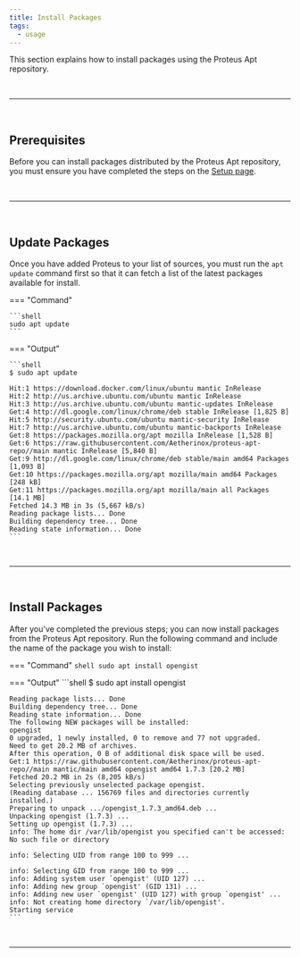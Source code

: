 ```yaml
---
title: Install Packages
tags:
  - usage
---
```

This section explains how to install packages using the Proteus Apt repository.

<br />

---

<br />

## Prerequisites
Before you can install packages distributed by the Proteus Apt repository, you must ensure you have completed the steps on the [Setup page](../../setup/add).

<br />

---

<br />

## Update Packages
Once you have added Proteus to your list of sources, you must run the `apt update` command first so that it can fetch a list of the latest packages available for install.

=== "Command"

    ```shell
    sudo apt update
    ```

=== "Output"

    ```shell
    $ sudo apt update

    Hit:1 https://download.docker.com/linux/ubuntu mantic InRelease
    Hit:2 http://us.archive.ubuntu.com/ubuntu mantic InRelease                                                                     
    Hit:3 http://us.archive.ubuntu.com/ubuntu mantic-updates InRelease                                                             
    Get:4 http://dl.google.com/linux/chrome/deb stable InRelease [1,825 B]                                                         
    Hit:5 http://security.ubuntu.com/ubuntu mantic-security InRelease                                                              
    Hit:7 http://us.archive.ubuntu.com/ubuntu mantic-backports InRelease                                     
    Get:8 https://packages.mozilla.org/apt mozilla InRelease [1,528 B]
    Get:6 https://raw.githubusercontent.com/Aetherinox/proteus-apt-repo//main mantic InRelease [5,840 B]
    Get:9 http://dl.google.com/linux/chrome/deb stable/main amd64 Packages [1,093 B]
    Get:10 https://packages.mozilla.org/apt mozilla/main amd64 Packages [248 kB]
    Get:11 https://packages.mozilla.org/apt mozilla/main all Packages [14.1 MB]
    Fetched 14.3 MB in 3s (5,667 kB/s)  
    Reading package lists... Done
    Building dependency tree... Done
    Reading state information... Done
    ```

<br />

---

<br />

## Install Packages
After you've completed the previous steps; you can now install packages from the Proteus Apt repository. Run the following command and include the name of the package you wish to install:

=== "Command"
    ```shell
    sudo apt install opengist
    ```

=== "Output"
    ```shell
    $ sudo apt install opengist

    Reading package lists... Done
    Building dependency tree... Done
    Reading state information... Done
    The following NEW packages will be installed:
    opengist
    0 upgraded, 1 newly installed, 0 to remove and 77 not upgraded.
    Need to get 20.2 MB of archives.
    After this operation, 0 B of additional disk space will be used.
    Get:1 https://raw.githubusercontent.com/Aetherinox/proteus-apt-repo//main mantic/main amd64 opengist amd64 1.7.3 [20.2 MB]
    Fetched 20.2 MB in 2s (8,205 kB/s)  
    Selecting previously unselected package opengist.
    (Reading database ... 156769 files and directories currently installed.)
    Preparing to unpack .../opengist_1.7.3_amd64.deb ...
    Unpacking opengist (1.7.3) ...
    Setting up opengist (1.7.3) ...
    info: The home dir /var/lib/opengist you specified can't be accessed: No such file or directory

    info: Selecting UID from range 100 to 999 ...

    info: Selecting GID from range 100 to 999 ...
    info: Adding system user `opengist' (UID 127) ...
    info: Adding new group `opengist' (GID 131) ...
    info: Adding new user `opengist' (UID 127) with group `opengist' ...
    info: Not creating home directory `/var/lib/opengist'.
    Starting service
    ```

<br />

---

<br />